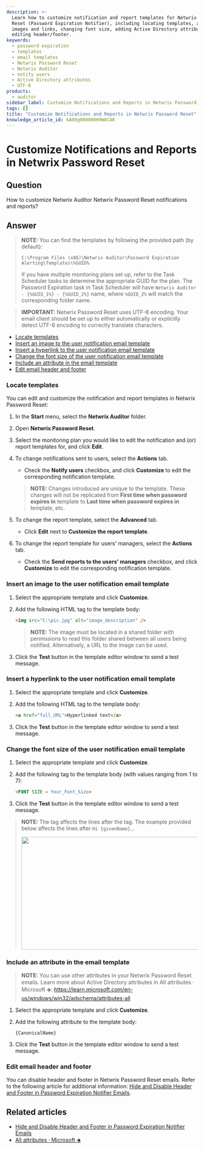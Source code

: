 ```yaml
---
description: >-
  Learn how to customize notification and report templates for Netwrix Password
  Reset (Password Expiration Notifier), including locating templates, adding
  images and links, changing font size, adding Active Directory attributes, and
  editing header/footer.
keywords:
  - password expiration
  - templates
  - email templates
  - Netwrix Password Reset
  - Netwrix Auditor
  - notify users
  - Active Directory attributes
  - UTF-8
products:
  - auditor
sidebar_label: Customize Notifications and Reports in Netwrix Password Reset
tags: []
title: "Customize Notifications and Reports in Netwrix Password Reset"
knowledge_article_id: kA00g000000H9W8CAK
---
```


# Customize Notifications and Reports in Netwrix Password Reset

## Question

How to customize Netwrix Auditor Netwrix Password Reset notifications and reports?

## Answer

> **NOTE:** You can find the templates by following the provided path (by default):
>
> ```text
> C:\Program Files (x86)\Netwrix Auditor\Password Expiration Alerting\Templates\%GUID%
> ```
>
> If you have multiple monitoring plans set up, refer to the Task Scheduler tasks to determine the appropriate GUID for the plan. The Password Expiration task in Task Scheduler will have `Netwrix Auditor - {%GUID_1%} - {%GUID_2%}` name, where `%GUID_2%` will match the corresponding folder name.

> **IMPORTANT:** Netwrix Password Reset uses UTF-8 encoding. Your email client should be set up to either automatically or explicitly detect UTF-8 encoding to correctly translate characters.

- [Locate templates]()
- [Insert an image to the user notification email template]()
- [Insert a hyperlink to the user notification email template]()
- [Change the font size of the user notification email template]()
- [Include an attribute in the email template]()
- [Edit email header and footer]()

### Locate templates

You can edit and customize the notification and report templates in Netwrix Password Reset:

1. In the **Start** menu, select the **Netwrix Auditor** folder.
2. Open **Netwrix Password Reset**.
3. Select the monitoring plan you would like to edit the notification and (or) report templates for, and click **Edit**.
4. To change notifications sent to users, select the **Actions** tab.
   - Check the **Notify users** checkbox, and click **Customize** to edit the corresponding notification template.

   > **NOTE:** Changes introduced are unique to the template. These changes will not be replicated from **First time when password expires in** template to **Last time when password expires in** template, etc.

5. To change the report template, select the **Advanced** tab.
   - Click **Edit** next to **Customize the report template**.
6. To change the report template for users' managers, select the **Actions** tab.
   - Check the **Send reports to the users' managers** checkbox, and click **Customize** to edit the corresponding notification template.

### Insert an image to the user notification email template

1. Select the appropriate template and click **Customize**.
2. Add the following HTML tag to the template body:

   ```html
   <img src="C:\pic.jpg" alt="image_description" />
   ```

   > **NOTE:** The image must be located in a shared folder with permissions to read this folder shared between all users being notified. Alternatively, a URL to the image can be used.

3. Click the **Test** button in the template editor window to send a test message.

### Insert a hyperlink to the user notification email template

1. Select the appropriate template and click **Customize**.
2. Add the following HTML tag to the template body:

   ```html
   <a href="full_URL">Hyperlinked text</a>
   ```

3. Click the **Test** button in the template editor window to send a test message.

### Change the font size of the user notification email template

1. Select the appropriate template and click **Customize**.
2. Add the following tag to the template body (with values ranging from 1 to 7):

   ```html
   <FONT SIZE = Your_Font_Size>
   ```

3. Click the **Test** button in the template editor window to send a test message.

> **NOTE:** The tag affects the lines after the tag. The example provided below affects the lines after `Hi {givenName},`.
>
> <img height="296" src="https://nwxcorp.file.force.com/servlet/rtaImage?eid=ka0Qk0000001ZgT&feoid=00N0g000004CA0p&refid=0EM4u000008MF8u" width="483" />

### Include an attribute in the email template

> **NOTE:** You can use other attributes in your Netwrix Password Reset emails. Learn more about Active Directory attributes in All attributes ⸱ Microsoft 🡺: https://learn.microsoft.com/en-us/windows/win32/adschema/attributes-all

1. Select the appropriate template and click **Customize**.
2. Add the following attribute to the template body:

   ```text
   {CanonicalName}
   ```

3. Click the **Test** button in the template editor window to send a test message.

### Edit email header and footer

You can disable header and footer in Netwrix Password Reset emails. Refer to the following article for additional information: [Hide and Disable Header and Footer in Password Expiration Notifier Emails](/docs/kb/auditor/hide-and-disable-header-and-footer-in-password-expiration-notifier-emails.md).

## Related articles

- [Hide and Disable Header and Footer in Password Expiration Notifier Emails](/docs/kb/auditor/hide-and-disable-header-and-footer-in-password-expiration-notifier-emails.md)
- [All attributes ⸱ Microsoft 🡺](https://learn.microsoft.com/en-us/windows/win32/adschema/attributes-all)

